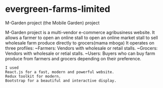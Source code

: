 # evergreen-farms-limited
M-Garden project (the Mobile Garden) project

M-Garden project is a multi-vendor e-commerce agribusiness website.
It allows a farmer to open an online stall to open an online market stall to sell wholesale farm produce directly to grocers(mama mboga)
It operates on three profiles: 
~Farmers:
    Vendors with wholesale or retail stalls.
~Grocers:
    Vendors with wholesale or retial stalls.
~Users:
    Buyers who can buy farm produce from farmers and grocers depending on their preference.


    
    I used 
    React.js for a fast, modern and powerful website.
    Redux toolkit for modern.
    Bootstrap for a beautiful and interactive display.
    
